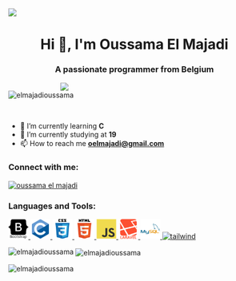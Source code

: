 <img align= "center" width="900" src="[https://eviltrout.com/extending/images/programming.gif](https://i.pinimg.com/originals/e4/26/70/e426702edf874b181aced1e2fa5c6cde.gif)">
<h1 align="center">Hi 👋, I'm Oussama El Majadi</h1>
<h3 align="center">A passionate programmer from Belgium</h3>
<img align= "right" width="400" src="https://eviltrout.com/extending/images/programming.gif">

<p align="left"> <img src="https://komarev.com/ghpvc/?username=elmajadioussama&label=Profile%20views&color=0e75b6&style=flat" alt="elmajadioussama" /> </p>

<p align="left"> <a href="https://twitter.com/" target="blank"><img src="https://img.shields.io/twitter/follow/?logo=twitter&style=for-the-badge" alt="" /></a> </p>

- 🌱 I’m currently learning **C**
- 🔭 I’m currently studying at **19**
- 📫 How to reach me **oelmajadi@gmail.com**

<h3 align="left">Connect with me:</h3>
<p align="left">
<a href="https://linkedin.com/in/oussama el majadi" target="blank"><img align="center" src="https://raw.githubusercontent.com/rahuldkjain/github-profile-readme-generator/master/src/images/icons/Social/linked-in-alt.svg" alt="oussama el majadi" height="30" width="40" /></a>
</p>

<h3 align="left">Languages and Tools:</h3>
<p align="left"> <a href="https://getbootstrap.com" target="_blank" rel="noreferrer"> <img src="https://raw.githubusercontent.com/devicons/devicon/master/icons/bootstrap/bootstrap-plain-wordmark.svg" alt="bootstrap" width="40" height="40"/> </a> <a href="https://www.cprogramming.com/" target="_blank" rel="noreferrer"> <img src="https://raw.githubusercontent.com/devicons/devicon/master/icons/c/c-original.svg" alt="c" width="40" height="40"/> </a> <a href="https://www.w3schools.com/css/" target="_blank" rel="noreferrer"> <img src="https://raw.githubusercontent.com/devicons/devicon/master/icons/css3/css3-original-wordmark.svg" alt="css3" width="40" height="40"/> </a> <a href="https://www.w3.org/html/" target="_blank" rel="noreferrer"> <img src="https://raw.githubusercontent.com/devicons/devicon/master/icons/html5/html5-original-wordmark.svg" alt="html5" width="40" height="40"/> </a> <a href="https://developer.mozilla.org/en-US/docs/Web/JavaScript" target="_blank" rel="noreferrer"> <img src="https://raw.githubusercontent.com/devicons/devicon/master/icons/javascript/javascript-original.svg" alt="javascript" width="40" height="40"/> </a> <a href="https://laravel.com/" target="_blank" rel="noreferrer"> <img src="https://raw.githubusercontent.com/devicons/devicon/master/icons/laravel/laravel-plain-wordmark.svg" alt="laravel" width="40" height="40"/> </a> <a href="https://www.mysql.com/" target="_blank" rel="noreferrer"> <img src="https://raw.githubusercontent.com/devicons/devicon/master/icons/mysql/mysql-original-wordmark.svg" alt="mysql" width="40" height="40"/> </a> <a href="https://tailwindcss.com/" target="_blank" rel="noreferrer"> <img src="https://www.vectorlogo.zone/logos/tailwindcss/tailwindcss-icon.svg" alt="tailwind" width="40" height="40"/> </a> </p>

<p><img align="left" src="https://github-readme-stats.vercel.app/api/top-langs?username=elmajadioussama&show_icons=true&locale=en&layout=compact" alt="elmajadioussama" /></p>

<p>&nbsp;<img align="center" src="https://github-readme-stats.vercel.app/api?username=elmajadioussama&show_icons=true&locale=en" alt="elmajadioussama" /></p>

<p><img align="center" src="https://github-readme-streak-stats.herokuapp.com/?user=elmajadioussama&" alt="elmajadioussama" /></p>

